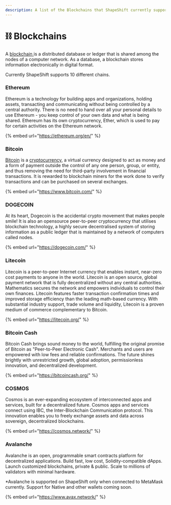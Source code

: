```yaml
---
description: A list of the Blockchains that ShapeShift currently supports
---
```


# ⛓ Blockchains

A [blockchain ](https://www.investopedia.com/terms/b/blockchain.asp)is a distributed database or ledger that is shared among the nodes of a computer network. As a database, a blockchain stores information electronically in digital format.

Currently ShapeShift supports 10 different chains.&#x20;

### Ethereum

Ethereum is a technology for building apps and organizations, holding assets, transacting and communicating without being controlled by a central authority. There is no need to hand over all your personal details to use Ethereum - you keep control of your own data and what is being shared. Ethereum has its own cryptocurrency, Ether, which is used to pay for certain activities on the Ethereum network.

{% embed url="https://ethereum.org/en/" %}

### Bitcoin

[Bitcoin](https://www.investopedia.com/terms/b/bitcoin.asp) is a [cryptocurrency](https://www.investopedia.com/terms/c/cryptocurrency.asp), a virtual currency designed to act as money and a form of payment outside the control of any one person, group, or entity, and thus removing the need for third-party involvement in financial transactions. It is rewarded to blockchain miners for the work done to verify transactions and can be purchased on several exchanges.

{% embed url="https://www.bitcoin.com/" %}

### DOGECOIN

At its heart, Dogecoin is the accidental crypto movement that makes people smile! It is also an opensource peer-to-peer cryptocurrency that utilises blockchain technology, a highly secure decentralised system of storing information as a public ledger that is maintained by a network of computers called nodes.

{% embed url="https://dogecoin.com/" %}

### Litecoin

Litecoin is a peer-to-peer Internet currency that enables instant, near-zero cost payments to anyone in the world. Litecoin is an open source, global payment network that is fully decentralized without any central authorities. Mathematics secures the network and empowers individuals to control their own finances. Litecoin features faster transaction confirmation times and improved storage efficiency than the leading math-based currency. With substantial industry support, trade volume and liquidity, Litecoin is a proven medium of commerce complementary to Bitcoin.

{% embed url="https://litecoin.org/" %}

### Bitcoin Cash

Bitcoin Cash brings sound money to the world, fulfilling the original promise of Bitcoin as "Peer-to-Peer Electronic Cash". Merchants and users are empowered with low fees and reliable confirmations. The future shines brightly with unrestricted growth, global adoption, permissionless innovation, and decentralized development.

{% embed url="https://bitcoincash.org/" %}

### COSMOS

Cosmos is an ever-expanding ecosystem of interconnected apps and services, built for a decentralized future. Cosmos apps and services connect using IBC, the Inter-Blockchain Communication protocol. This innovation enables you to freely exchange assets and data across sovereign, decentralized blockchains.

{% embed url="https://cosmos.network/" %}

### Avalanche

Avalanche is an open, programmable smart contracts platform for decentralized applications. Build fast, low cost, Solidity-compatible dApps. Launch customized blockchains, private & public. Scale to millions of validators with minimal hardware.

\*Avalanche is supported on ShapeShift only when connected to MetaMask currently. Support for Native and other wallets coming soon.&#x20;

{% embed url="https://www.avax.network/" %}
